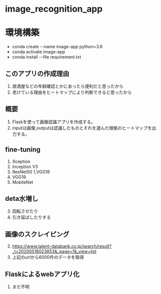 # image_recognition_app
# 環境構築
- conda create --name image-app python=3.6
- conda activate image-app
- conda install --file requirement.txt
## このアプリの作成理由
1. 居酒屋などの年齢確認とかにあったら便利だと思ったから
1. 老けている理由をヒートマップにより判断できると思ったから
## 概要
1. Flaskを使って画像認識アプリを作成する。
1. inputは画像,outputは認識したものとそれを選んだ根拠のヒートマップを出力する。
## fine-tuning
1. Xception
1. Inception V3
1. ResNet50
1,VGG16
1. VGG19
1. MobileNet
## deta水増し
3. 回転させたり
3. 引き延ばしたりする
## 画像のスクレイピング
2. https://www.talent-databank.co.jp/search/result?_t=20200518023853&_page=1&_view=list
2. 上記のurlから6000件のデータを取得
## Flaskによるwebアプリ化
1. まだ不明

